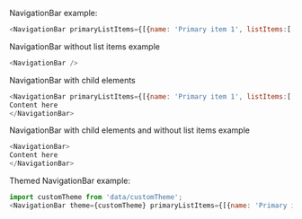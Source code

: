 NavigationBar example:

```js
<NavigationBar primaryListItems={[{name: 'Primary item 1', listItems:['Sub item 1', 'Sub item 2']}, 'Primary item 2', {name: 'Primary item 3', href: '#'}]} secondaryListItems={['Secondary item 1', 'Secondary item 2']} />
```

NavigationBar without list items example
```js
<NavigationBar />
```

NavigationBar with child elements
```js
<NavigationBar primaryListItems={[{name: 'Primary item 1', listItems:['Sub item 1', 'Sub item 2']}, 'Primary item 2', {name: 'Primary item 3', href: '#'}]} secondaryListItems={['Secondary item 1', 'Secondary item 2']} >
Content here
</NavigationBar>
```


NavigationBar with child elements and without list items example
```js
<NavigationBar>
Content here
</NavigationBar>
```

Themed NavigationBar example:
```js
import customTheme from 'data/customTheme';
<NavigationBar theme={customTheme} primaryListItems={[{name: 'Primary item 1', listItems:['Sub item 1', 'Sub item 2']}, 'Primary item 2', {name: 'Primary item 3', href: '#'}]} secondaryListItems={['Secondary item 1', 'Secondary item 2']} />
```
